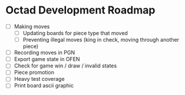# Octad Development Roadmap

* [ ] Making moves
    * [ ] Updating boards for piece type that moved
    * [ ] Preventing illegal moves (king in check, moving through another piece)

* [ ] Recording moves in PGN
* [ ] Export game state in OFEN
* [ ] Check for game win / draw / invalid states
* [ ] Piece promotion
* [ ] Heavy test coverage
* [ ] Print board ascii graphic
